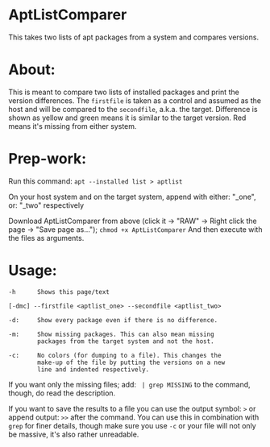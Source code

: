 # AptListComparer
This takes two lists of apt packages from a system and compares versions.

# About:
This is meant to compare two lists of installed packages and print the version differences. The `firstfile` is taken as a control and assumed as the host and will be compared to the `secondfile`, a.k.a. the target. Difference is shown as yellow and green means it is similar to the target version. Red means it's missing from either system.

# Prep-work:
Run this command:
`apt --installed list > aptlist`
    
On your host system and on the target system, append with either: "_one", or: "_two" respectively

Download AptListComparer from above (click it -> "RAW" -> Right click the page -> "Save page as...");
`chmod +x AptListComparer`
And then execute with the files as arguments.

# Usage:
    -h      Shows this page/text
    
    [-dmc] --firstfile <aptlist_one> --secondfile <aptlist_two>
    
    -d:     Show every package even if there is no difference.
    
    -m:     Show missing packages. This can also mean missing
            packages from the target system and not the host.
            
    -c:     No colors (for dumping to a file). This changes the
            make-up of the file by putting the versions on a new
            line and indented respectively.

If you want only the missing files; add: ` | grep MISSING` to the command, though, do read the description.

If you want to save the results to a file you can use the output symbol: `>` or append output: `>>` after the command. You can use this in combination with `grep` for finer details, though make sure you use `-c` or your file will not only be massive, it's also rather unreadable.
